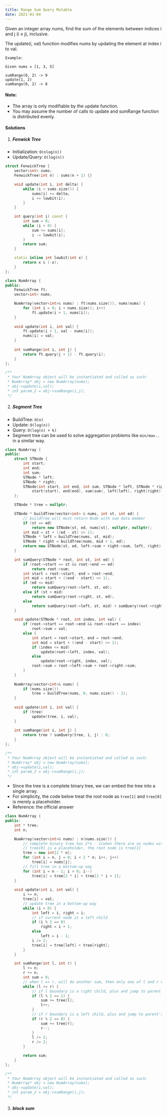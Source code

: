 ```yaml
---
title: Range Sum Query Mutable
date: 2021-01-04
---
```

Given an integer array nums, find the sum of the elements between indices i and j (i ≤ j), inclusive.

The update(i, val) function modifies nums by updating the element at index i to val.

```
Example:

Given nums = [1, 3, 5]

sumRange(0, 2) -> 9
update(1, 2)
sumRange(0, 2) -> 8
```

#### Note:

-    The array is only modifiable by the update function.
-    You may assume the number of calls to update and sumRange function is distributed evenly.


#### Solutions

1. ##### Fenwick Tree

- Initialization: `O(nlog(n))`
- Update/Query: `O(log(n))`

```cpp
struct FenwickTree {
    vector<int> sums;
    FenwickTree(int n) : sums(n + 1) {}

    void update(int i, int delta) {
        while (i < sums.size()) {
            sums[i] += delta;
            i += lowbit(i);
        }
    }

    int query(int i) const {
        int sum = 0;
        while (i > 0) {
            sum += sums[i];
            i -= lowbit(i);
        }
        return sum;
    }

    static inline int lowbit(int x) {
        return x & (-x);
    }
};

class NumArray {
public:
    FenwickTree ft;
    vector<int> nums;

    NumArray(vector<int>& nums) : ft(nums.size()), nums(nums) {
        for (int i = 0; i < nums.size(); i++)
            ft.update(i + 1, nums[i]);
    }
    
    void update(int i, int val) {
        ft.update(i + 1, val - nums[i]);
        nums[i] = val;
    }
    
    int sumRange(int i, int j) {
        return ft.query(j + 1) - ft.query(i);
    }
};

/**
 * Your NumArray object will be instantiated and called as such:
 * NumArray* obj = new NumArray(nums);
 * obj->update(i,val);
 * int param_2 = obj->sumRange(i,j);
 */
```


2. ##### Segment Tree

- BuildTree: `O(n)`
- Update: `O(log(n))`
- Query: `O(log(n) + k)`
- Segment tree can be used to solve aggregation problems like `min/max..` in a similar way.

```cpp
class NumArray {
public:
    struct STNode {
        int start;
        int end;
        int sum;
        STNode * left;
        STNode * right;
        STNode(int start, int end, int sum, STNode * left, STNode * right) :
            start(start), end(end), sum(sum), left(left), right(right) {}
    };

    STNode * tree = nullptr;

    STNode * buildTree(vector<int> & nums, int st, int ed) {
        // buildTree will must return Node with sum data member
        if (st == ed)
            return new STNode(st, ed, nums[st], nullptr, nullptr);
        int mid = st + ((ed - st) >> 1);
        STNode * left = buildTree(nums, st, mid);
        STNode * right = buildTree(nums, mid + 1, ed);
        return new STNode(st, ed, left->sum + right->sum, left, right);    
    }

    int sumQuery(STNode * root, int st, int ed) {
        if (root->start == st && root->end == ed)
            return root->sum;
        int start = root->start, end = root->end;
        int mid = start + ((end - start) >> 1);
        if (ed <= mid)
            return sumQuery(root->left, st, ed);
        else if (st > mid)
            return sumQuery(root->right, st, ed);
        else
            return sumQuery(root->left, st, mid) + sumQuery(root->right, mid + 1, ed);
    }

    void update(STNode * root, int index, int val) {
        if (root->start == root->end && root->start == index)
            root->sum = val;
        else {
            int start = root->start, end = root->end;
            int mid = start + ((end - start) >> 1);
            if (index <= mid)
                update(root->left, index, val);
            else
                update(root->right, index, val);
            root->sum = root->left->sum + root->right->sum;
        }
    }
    
    NumArray(vector<int>& nums) {
        if (nums.size())
            tree = buildTree(nums, 0, nums.size() - 1);
    }
    
    void update(int i, int val) {
        if (tree)
            update(tree, i, val);
    }
    
    int sumRange(int i, int j) {
        return tree ? sumQuery(tree, i, j) : 0;
    }
};

/**
 * Your NumArray object will be instantiated and called as such:
 * NumArray* obj = new NumArray(nums);
 * obj->update(i,val);
 * int param_2 = obj->sumRange(i,j);
 */
```

- Since the tree is a complete binary tree, we can embed the tree into a single array.
- For simplicity, the code below treat the root node as `tree[1]` and `tree[0]` is merely a placeholder.
- Reference: the official answer

```cpp
class NumArray {
public:
    int * tree;
    int n;

    NumArray(vector<int>& nums) : n(nums.size()) {
        // complete binary tree has 2*n - 1(when there are no nodes with 1 degree) nodes in total.
        // tree[0] is a placeholder, the root node is tree[1]
        tree = new int[2 * n];
        for (int i = n, j = 0; i < 2 * n; i++, j++)
            tree[i] = nums[j];
        // fill tree in a bottom-up way
        for (int i = n - 1; i > 0; i--)
            tree[i] = tree[2 * i] + tree[2 * i + 1];
    }
    
    void update(int i, int val) {
        i += n;
        tree[i] = val;
        // update tree in a bottom-up way
        while (i > 0) {
            int left = i, right = i;
            // if current node is a left child
            if (i % 2 == 0)
                right = i + 1;
            else
                left = i - 1;
            i /= 2;
            tree[i] = tree[left] + tree[right];
        }
    }

    int sumRange(int l, int r) {
        l += n;
        r += n;
        int sum = 0;
        // when l == r, will do another sum, then only one of l and r will change, thus the loop ends
        while (l <= r) {
            // if l boundary is a right child, plus and jump to parent's next brother in next loop
            if (l % 2 == 1) {
                sum += tree[l];
                l++;
            }
            // if r boundary is a left child, plus and jump to parent's prev brother in next loop
            if (r % 2 == 0) {
                sum += tree[r];
                r--;
            }
            l /= 2;
            r /= 2;
        }

        return sum;
    }
};

/**
 * Your NumArray object will be instantiated and called as such:
 * NumArray* obj = new NumArray(nums);
 * obj->update(i,val);
 * int param_2 = obj->sumRange(i,j);
 */
```

3. ##### block sum

```cpp

```